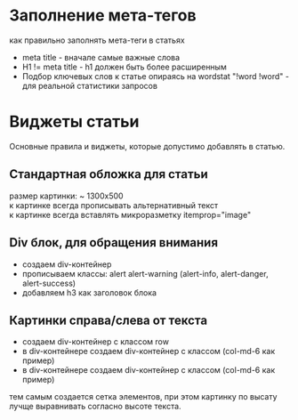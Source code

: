 # Заполнение мета-тегов
как правильно заполнять мета-теги в статьях
- meta title - вначале самые важные слова
- H1 != meta title - h1 должен быть более расширенным
- Подбор ключевых слов к статье опираясь на wordstat "!word !word" - для реальной статистики запросов
# Виджеты статьи
Основные правила и виджеты, которые допустимо добавлять в статью.
<br>
## Стандартная обложка для статьи
размер картинки: ~ 1300х500
<br>
к картинке всегда прописывать альтернативный текст
<br>
к картинке всегда вставлять микроразметку itemprop="image"
## Div блок, для обращения внимания
- создаем div-контейнер
- прописываем классы: alert alert-warning (alert-info, alert-danger, alert-success)
- добавляем h3 как заголовок блока
## Картинки справа/слева от текста
- создаем div-контейнер с классом row
- в div-контейнере создаем div-контейнер с классом (col-md-6 как пример)
- в div-контейнере создаем div-контейнер с классом (col-md-6 как пример)

тем самым создается сетка элементов, при этом картинку по высату лучще выравнивать согласно высоте текста.
